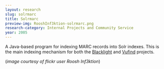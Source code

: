 ```yaml
---
layout: research
slug: solrmarc
title: Solrmarc
preview-img: RooshInf3ktion-solrmarc.png
research-category: Internal Projects and Community Service
year: 2005
---
```


A Java-based program for indexing MARC records into Solr indexes. This is the main indexing mechanism for both the [Blacklight](http://projectblacklight.org/) and [Vufind](http://vufind.org/) projects.

(_image courtesy of flickr user Roosh Inf3ktion_)
